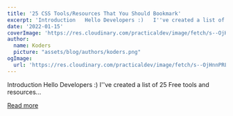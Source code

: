 ```yaml
---
title: '25 CSS Tools/Resources That You Should Bookmark'
excerpt: 'Introduction   Hello Developers :)   I''ve created a list of 25 Free tools and resources...'
date: '2022-01-15'
coverImage: 'https://res.cloudinary.com/practicaldev/image/fetch/s--OjHnnPRL--/c_imagga_scale,f_auto,fl_progressive,h_420,q_auto,w_1000/https://dev-to-uploads.s3.amazonaws.com/uploads/articles/65b7jfnj9bcfdq63pwqx.png'
author:
  name: Koders
  picture: "assets/blog/authors/koders.png"
ogImage:
  url: 'https://res.cloudinary.com/practicaldev/image/fetch/s--OjHnnPRL--/c_imagga_scale,f_auto,fl_progressive,h_420,q_auto,w_1000/https://dev-to-uploads.s3.amazonaws.com/uploads/articles/65b7jfnj9bcfdq63pwqx.png'
---
```


Introduction   Hello Developers :)   I''ve created a list of 25 Free tools and resources...

[Read more](https://dev.to/harshsinha17/css-resources-every-dev-should-bookmark-2a6h)
